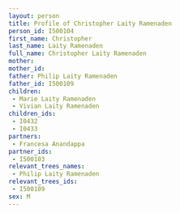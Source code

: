 ```yaml
---
layout: person
title: Profile of Christopher Laity Ramenaden
person_id: I500104
first_name: Christopher
last_name: Laity Ramenaden
full_name: Christopher Laity Ramenaden
mother: 
mother_id: 
father: Philip Laity Ramenaden
father_id: I500109
children:
 - Marie Laity Ramenaden
 - Vivian Laity Ramenaden
children_ids:
 - I0432
 - I0433
partners:
 - Francesa Anandappa
partner_ids:
 - I500103
relevant_trees_names:
 - Philip Laity Ramenaden
relevant_trees_ids:
 - I500109
sex: M
---
```


